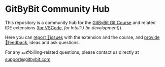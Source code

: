 # GitByBit Community Hub

This repository is a community hub for the [GitByBit Git Course](https://gitbybit.com) and related IDE extensions ([for VSCode](https://marketplace.visualstudio.com/items?itemName=GitByBit.gitbybit), _for IntelliJ (in development)_).

Here you can [report 🐞issues](https://github.com/GitByBit-com/VSCodeExtension/issues) with the extension and the course, and [provide 💬feedback](https://github.com/GitByBit-com/VSCodeExtension/discussions), ideas and ask questions.

For any 💵💳billing-related questions, please contact us directly at [support@gitbybit.com](mailto:support@gitbybit.com)
